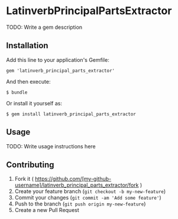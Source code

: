 # LatinverbPrincipalPartsExtractor

TODO: Write a gem description

## Installation

Add this line to your application's Gemfile:

    gem 'latinverb_principal_parts_extractor'

And then execute:

    $ bundle

Or install it yourself as:

    $ gem install latinverb_principal_parts_extractor

## Usage

TODO: Write usage instructions here

## Contributing

1. Fork it ( https://github.com/[my-github-username]/latinverb_principal_parts_extractor/fork )
2. Create your feature branch (`git checkout -b my-new-feature`)
3. Commit your changes (`git commit -am 'Add some feature'`)
4. Push to the branch (`git push origin my-new-feature`)
5. Create a new Pull Request
